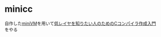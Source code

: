 # minicc

自作した[miniVM](https://github.com/x0y14)を用いて[低レイヤを知りたい人のためのCコンパイラ作成入門](https://www.sigbus.info/compilerbook)をやる